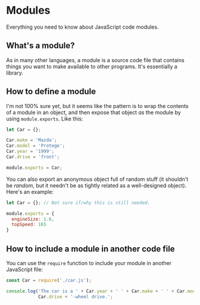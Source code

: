# Modules

Everything you need to know about JavaScript code modules.

## What's a module?

As in many other languages, a module is a source code file that contains things you want
to make available to other programs. It's essentially a library.

## How to define a module

I'm not 100% sure yet, but it seems like the pattern is to wrap the contents of a module
in an object, and then expose that object _as_ the module by using `module.exports`.
Like this:

```javascript
let Car = {};

Car.make = 'Mazda';
Car.model = 'Protege';
Car.year = '1999';
Car.drive = 'front';

module.exports = Car;
```

You can also export an anonymous object full of random stuff (it shouldn't be _random_,
but it needn't be as tightly related as a well-designed object). Here's an example:

```javascript
let Car = {}; // Not sure if/why this is still needed.

module.exports = {
  engineSize: 1.6,
  topSpeed: 165  
}
```

## How to include a module in another code file

You can use the `require` function to include your module in another JavaScript file:

```javascript
const Car = require('./car.js');

console.log('The car is a ' + Car.year + ' ' + Car.make + ' ' + Car.model + ' with ' +
            Car.drive + '-wheel drive.';
```
